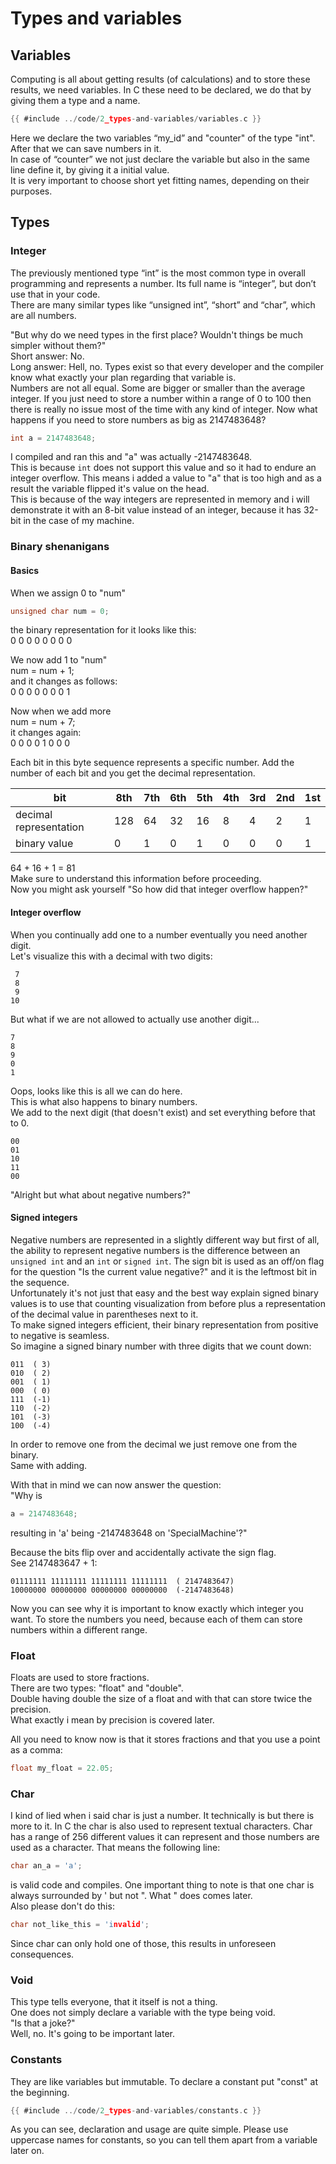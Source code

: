 # Types and variables

## Variables

Computing is all about getting results (of calculations) and to store these
results, we need variables. In C these need to be declared, we do that by giving
them a type and a name.  
```c
{{ #include ../code/2_types-and-variables/variables.c }}
```

Here we declare the two variables “my_id” and "counter" of the type "int".
After that we can save numbers in it.  
In case of “counter” we not just declare the variable but also in the same line
define it, by giving it a initial value.  
It is very important to choose short yet fitting names, depending on their
purposes.  

## Types

### Integer

The previously mentioned type “int” is the most common type in overall
programming and represents a number. Its full name is “integer”, but don’t use
that in your code.  
There are many similar types like “unsigned int”, “short” and “char”, which are
all numbers.  
  
"But why do we need types in the first place? Wouldn't things be much simpler
without them?"  
Short answer: No.  
Long answer: Hell, no. Types exist so that every developer and the compiler know
what exactly your plan regarding that variable is.  
Numbers are not all equal. Some are bigger or smaller than the average integer.
If you just need to store a number within a range of 0 to 100 then there is
really no issue most of the time with any kind of integer. Now what happens if
you need to store numbers as big as 2147483648?  
```c
int a = 2147483648;
```
I compiled and ran this and "a" was actually -2147483648.  
This is because `int` does not support this value and so it had to endure an
integer overflow. This means i added a value to "a" that is too high
and as a result the variable flipped it's value on the head.  
This is because of the way integers are represented in memory and i will
demonstrate it with an 8-bit value instead of an integer, because it has 32-bit
in the case of my machine.  

### Binary shenanigans

#### Basics

When we assign 0 to "num"  
```c
unsigned char num = 0;
```
the binary representation for it looks like this:  
0 0 0 0 0 0 0 0
  
We now add 1 to "num"  
num = num + 1;  
and it changes as follows:  
0 0 0 0 0 0 0 1  
  
Now when we add more  
num = num + 7;  
it changes again:  
0 0 0 0 1 0 0 0  
  
Each bit in this byte sequence represents a specific number. Add the number of
each bit and you get the decimal representation.  

| bit                    | 8th | 7th | 6th | 5th | 4th | 3rd | 2nd | 1st |
|------------------------|-----|-----|-----|-----|-----|-----|-----|-----|
| decimal representation | 128 | 64  | 32  | 16  | 8   | 4   | 2   | 1   |
| binary value           | 0   | 1   | 0   | 1   | 0   | 0   | 0   | 1   |

64 + 16 + 1 = 81  
Make sure to understand this information before proceeding.  
Now you might ask yourself "So how did that integer overflow happen?"  

#### Integer overflow

When you continually add one to a number eventually you need another digit.  
Let's visualize this with a decimal with two digits:  

```
 7
 8
 9
10
```

But what if we are not allowed to actually use another digit...  

```
7
8
9
0
1
```

Oops, looks like this is all we can do here.  
This is what also happens to binary numbers.  
We add to the next digit (that doesn't exist) and set everything before that to
0.  

```
00
01
10
11
00
```

"Alright but what about negative numbers?"

#### Signed integers

Negative numbers are represented in a slightly different way but first of all,
the ability to represent negative numbers is the difference between an
`unsigned int` and an `int` or `signed int`. The sign bit is used as an off/on
flag for the question "Is the current value negative?" and it is the leftmost
bit in the sequence.  
Unfortunately it's not just that easy and the best way explain signed
binary values is to use that counting visualization from before plus a
representation of the decimal value in parentheses next to it.  
To make signed integers efficient, their binary representation from positive to
negative is seamless.  
So imagine a signed binary number with three digits that we count down:  

```
011  ( 3)
010  ( 2)
001  ( 1)
000  ( 0)
111  (-1)
110  (-2)
101  (-3)
100  (-4)
```

In order to remove one from the decimal we just remove one from the binary.  
Same with adding.  
  
With that in mind we can now answer the question:  
"Why is  
```c
a = 2147483648;
```
resulting in 'a' being -2147483648 on 'SpecialMachine'?"  
  
Because the bits flip over and accidentally activate the sign flag.  
See 2147483647 + 1:  

```
01111111 11111111 11111111 11111111  ( 2147483647)
10000000 00000000 00000000 00000000  (-2147483648)
```

  
Now you can see why it is important to know exactly which integer you want. To
store the numbers you need, because each of them can store numbers within a
different range.  

### Float

Floats are used to store fractions.  
There are two types: "float" and "double".  
Double having double the size of a float and with that can store twice the
precision.  
What exactly i mean by precision is covered later.  
  
All you need to know now is that it stores fractions and that you use a point as
a comma:  
```c
float my_float = 22.05;
```

### Char

I kind of lied when i said char is just a number. It technically is but there is
more to it. In C the char is also used to represent textual characters. Char has
a range of 256 different values it can represent and those numbers are used as a
character. That means the following line:  
```c
char an_a = 'a';
```
is valid code and compiles. One important thing to note is that one char is
always surrounded by ' but not ". What " does comes later.  
Also please don't do this:  
```c
char not_like_this = 'invalid';
```
Since char can only hold one of those, this results in unforeseen
consequences.  

### Void

This type tells everyone, that it itself is not a thing.  
One does not simply declare a variable with the type being void.  
"Is that a joke?"  
Well, no. It's going to be important later.  

### Constants

They are like variables but immutable. To declare a constant put "const" at the
beginning.  

```c
{{ #include ../code/2_types-and-variables/constants.c }}
```

As you can see, declaration and usage are quite simple. Please use uppercase
names for constants, so you can tell them apart from a variable later on.  
